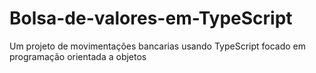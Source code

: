 # Bolsa-de-valores-em-TypeScript
Um projeto de movimentações bancarias usando TypeScript focado em programação orientada a objetos 
